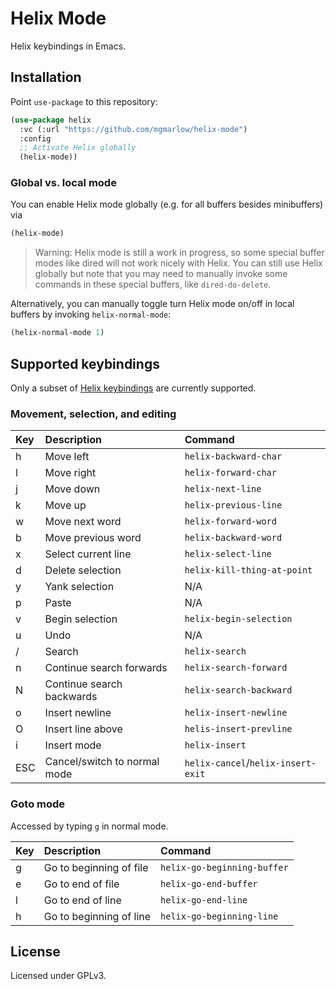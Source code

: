 # Helix Mode

Helix keybindings in Emacs.

## Installation

Point `use-package` to this repository:

```lisp
(use-package helix
  :vc (:url "https://github.com/mgmarlow/helix-mode")
  :config
  ;; Activate Helix globally
  (helix-mode))
```

### Global vs. local mode

You can enable Helix mode globally (e.g. for all buffers besides
minibuffers) via

```lisp
(helix-mode)
```

> Warning: Helix mode is still a work in progress, so some special
> buffer modes like dired will not work nicely with Helix. You can
> still use Helix globally but note that you may need to manually
> invoke some commands in these special buffers, like
> `dired-do-delete`.

Alternatively, you can manually toggle turn Helix mode on/off in local
buffers by invoking `helix-normal-mode`:

```lisp
(helix-normal-mode 1)
```

## Supported keybindings

Only a subset of [Helix
keybindings](https://docs.helix-editor.com/keymap.html) are currently
supported.

### Movement, selection, and editing

| Key | Description                  | Command                            |
|:----|:-----------------------------|:-----------------------------------|
| h   | Move left                    | `helix-backward-char`              |
| l   | Move right                   | `helix-forward-char`               |
| j   | Move down                    | `helix-next-line`                  |
| k   | Move up                      | `helix-previous-line`              |
| w   | Move next word               | `helix-forward-word`               |
| b   | Move previous word           | `helix-backward-word`              |
| x   | Select current line          | `helix-select-line`                |
| d   | Delete selection             | `helix-kill-thing-at-point`        |
| y   | Yank selection               | N/A                                |
| p   | Paste                        | N/A                                |
| v   | Begin selection              | `helix-begin-selection`            |
| u   | Undo                         | N/A                                |
| /   | Search                       | `helix-search`                     |
| n   | Continue search forwards     | `helix-search-forward`             |
| N   | Continue search backwards    | `helix-search-backward`            |
| o   | Insert newline               | `helix-insert-newline`             |
| O   | Insert line above            | `helis-insert-prevline`            |
| i   | Insert mode                  | `helix-insert`                     |
| ESC | Cancel/switch to normal mode | `helix-cancel`/`helix-insert-exit` |

### Goto mode

Accessed by typing `g` in normal mode.

| Key | Description             | Command                     |
|:----|:------------------------|:----------------------------|
| g   | Go to beginning of file | `helix-go-beginning-buffer` |
| e   | Go to end of file       | `helix-go-end-buffer`       |
| l   | Go to end of line       | `helix-go-end-line`         |
| h   | Go to beginning of line | `helix-go-beginning-line`   |

## License

Licensed under GPLv3.
